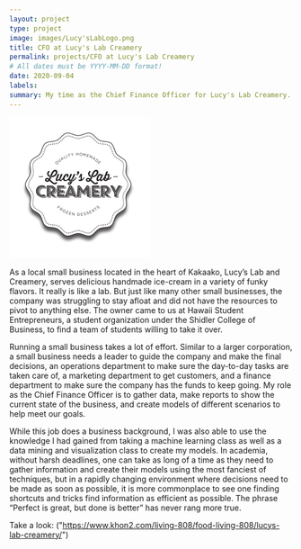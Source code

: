 ```yaml
---
layout: project
type: project
image: images/Lucy'sLabLogo.png
title: CFO at Lucy's Lab Creamery
permalink: projects/CFO at Lucy's Lab Creamery
# All dates must be YYYY-MM-DD format!
date: 2020-09-04
labels:
summary: My time as the Chief Finance Officer for Lucy's Lab Creamery.
---
```


<img class="ui medium right floated rounded image" src="../images/Lucy'sLabLogo.png">

As a local small business located in the heart of Kakaako, Lucy’s Lab and Creamery, serves delicious handmade ice-cream in a variety of funky flavors. It really is like a lab. But just like many other small businesses, the company was struggling to stay afloat and did not have the resources to pivot to anything else. The owner came to us at Hawaii Student Entrepreneurs, a student organization under the Shidler College of Business, to find a team of students willing to take it over.

Running a small business takes a lot of effort. Similar to a larger corporation, a small business needs a leader to guide the company and make the final decisions, an operations department to make sure the day-to-day tasks are taken care of, a marketing department to get customers, and a finance department to make sure the company has the funds to keep going. My role as the Chief Finance Officer is to gather data, make reports to show the current state of the business, and create models of different scenarios to help meet our goals. 

While this job does a business background, I was also able to use the knowledge I had gained from taking a machine learning class as well as a data mining and visualization class to create my models. In academia, without harsh deadlines, one can take as long of a time as they need to gather information and create their models using the most fanciest of techniques, but in a rapidly changing environment where decisions need to be made as soon as possible, it is more commonplace to see one finding shortcuts and tricks find information as efficient as possible. The phrase “Perfect is great, but done is better” has never rang more true.

Take a look: ("https://www.khon2.com/living-808/food-living-808/lucys-lab-creamery/")
